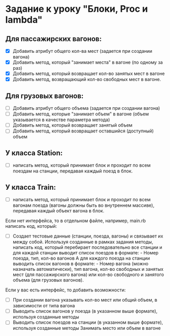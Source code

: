 # Задание к уроку "Блоки, Proc и lambda"
## Для пассажирских вагонов:
- [X] Добавить атрибут общего кол-ва мест (задается при создании вагона)
- [X] Добавить метод, который "занимает места" в вагоне (по одному за раз)
- [X] Добавить метод, который возвращает кол-во занятых мест в вагоне
- [X] Добавить метод, возвращающий кол-во свободных мест в вагоне.

## Для грузовых вагонов:
- [ ] Добавить атрибут общего объема (задается при создании вагона)
- [ ] Добавить метод, которые "занимает объем" в вагоне (объем указывается в качестве параметра метода)
- [ ] Добавить метод, который возвращает занятый объем
- [ ] Добавить метод, который возвращает оставшийся (доступный) объем

## У класса Station:
- [ ] написать метод, который принимает блок и проходит по всем поездам на станции, передавая каждый поезд в блок.

## У класса Train:
- [ ] написать метод, который принимает блок и проходит по всем вагонам поезда (вагоны должны быть во внутреннем массиве), передавая каждый объект вагона в блок.

Если нет интерфейса, то в отдельном файле, например, main.rb написать код, который:
- [ ] Создает тестовые данные (станции, поезда, вагоны) и связывает их между собой.
Используя созданные в рамках задания методы, написать код, который перебирает последовательно все станции и для каждой станции выводит список поездов в формате:
      - Номер поезда, тип, кол-во вагонов
   А для каждого поезда на станции выводить список вагонов в формате:
      - Номер вагона (можно назначать автоматически), тип вагона, кол-во свободных и занятых мест (для пассажирского вагона) или кол-во свободного и занятого объема (для грузовых вагонов).

Если у вас есть интерфейс, то добавить возможности:
- [ ] При создании вагона указывать кол-во мест или общий объем, в зависимости от типа вагона
- [ ] Выводить список вагонов у поезда (в указанном выше формате), используя созданные методы
- [ ] Выводить список поездов на станции (в указанном выше формате), используя  созданные методы
Занимать место или объем в вагоне
